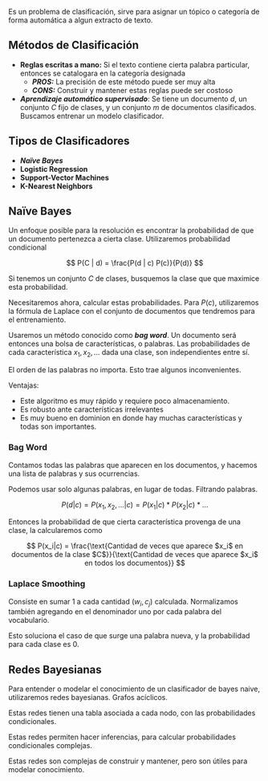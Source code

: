 Es un problema de clasificación, sirve para asignar un tópico o categoría de forma automática a algun extracto de texto.

## Métodos de Clasificación

- **Reglas escritas a mano:** Si el texto contiene cierta palabra particular, entonces se catalogara en la categoría designada
	- ***PROS:*** La precisión de este método puede ser muy alta
	- ***CONS:*** Construir y mantener estas reglas puede ser costoso
- ***Aprendizaje automático supervisado***: Se tiene un documento $d$, un conjunto $C$ fijo de clases, y un conjunto $m$ de documentos clasificados. Buscamos entrenar un modelo clasificador.

## Tipos de Clasificadores

- ***Naïve Bayes***
- **Logistic Regression**
- **Support-Vector Machines**
- **K-Nearest Neighbors**

## Naïve Bayes

Un enfoque posible para la resolución es encontrar la probabilidad de que un documento pertenezca a cierta clase. Utilizaremos probabilidad condicional

$$
P(C | d) = \frac{P(d | c) P(c)}{P(d)}
$$

Si tenemos un conjunto $C$ de clases, busquemos la clase que que maximice esta probabilidad.

Necesitaremos ahora, calcular estas probabilidades. Para $P(c)$, utilizaremos la fórmula de Laplace con el conjunto de documentos que tendremos para el entrenamiento.

Usaremos un método conocido como ***bag word***. Un documento será entonces una bolsa de características, o palabras. Las probabilidades de cada característica $x_1,x_2,...$ dada una clase, son independientes entre sí.

El orden de las palabras no importa. Esto trae algunos inconvenientes.

Ventajas:

- Este algoritmo es muy rápido y requiere poco almacenamiento.
- Es robusto ante características irrelevantes
- Es muy bueno en dominion en donde hay muchas características y todas son importantes.

### Bag Word

Contamos todas las palabras que aparecen en los documentos, y hacemos una lista de palabras y sus ocurrencias.

Podemos usar solo algunas palabras, en lugar de todas. Filtrando palabras.

$$
P(d|c) = P(x_1,x_2,...|c) = P(x_1|c) * P(x_2|c) * ...
$$

Entonces la probabilidad de que cierta característica provenga de una clase, la calcularemos como

$$
P(x_i|c) = \frac{\text{Cantidad de veces que aparece $x_i$ en documentos de la clase $C$}}{\text{Cantidad de veces que aparece $x_i$ en todos los documentos}}
$$

### Laplace Smoothing

Consiste en sumar 1 a cada cantidad ($w_i, c_j)$ calculada. Normalizamos también agregando en el denominador uno por cada palabra del vocabulario.

Esto soluciona el caso de que surge una palabra nueva, y la probabilidad para cada clase es 0.

## Redes Bayesianas

Para entender o modelar el conocimiento de un clasificador de bayes naive, utilizaremos redes bayesianas. Grafos acíclicos.

Estas redes tienen una tabla asociada a cada nodo, con las probabilidades condicionales.

Estas redes permiten hacer inferencias, para calcular probabilidades condicionales complejas.

Estas redes son complejas de construir y mantener, pero son útiles para modelar conocimiento.
